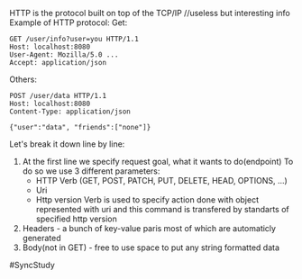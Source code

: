 HTTP is the protocol built on top of the TCP/IP //useless but interesting info
Example of HTTP protocol:
Get:
``` http
GET /user/info?user=you HTTP/1.1
Host: localhost:8080
User-Agent: Mozilla/5.0 ...
Accept: application/json

```
Others:
``` http
POST /user/data HTTP/1.1
Host: localhost:8080
Content-Type: application/json

{"user":"data", "friends":["none"]}
```

Let's break it down line by line:
1. At the first line we specify request goal, what it wants to do(endpoint)
	To do so we use 3 different parameters:
	- HTTP Verb (GET, POST, PATCH, PUT, DELETE, HEAD, OPTIONS, ...)
	- Uri
	- Http version
	Verb is used to specify action done with object represented with uri and this command is transfered by standarts of specified http version
2. Headers - a bunch of key-value paris most of which are automaticly generated
3. Body(not in GET) - free to use space to put any string formatted data

#SyncStudy